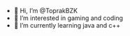 - 👋 Hi, I’m @ToprakBZK
- 👀 I’m interested in gaming and coding
- 🌱 I’m currently learning java and c++
